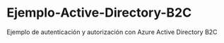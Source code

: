 # Ejemplo-Active-Directory-B2C
 Ejemplo de autenticación y autorización con Azure Active Directory B2C
